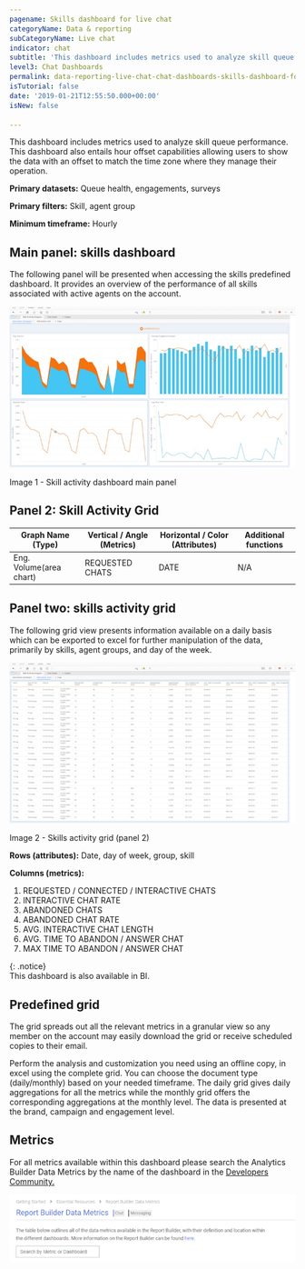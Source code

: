 ```yaml
---
pagename: Skills dashboard for live chat
categoryName: Data & reporting
subCategoryName: Live chat
indicator: chat
subtitle: 'This dashboard includes metrics used to analyze skill queue performance '
level3: Chat Dashboards
permalink: data-reporting-live-chat-chat-dashboards-skills-dashboard-for-live-chat.html
isTutorial: false
date: '2019-01-21T12:55:50.000+00:00'
isNew: false

---
```

This dashboard includes metrics used to analyze skill queue performance. This dashboard also entails hour offset capabilities allowing users to show the data with an offset to match the time zone where they manage their operation.

**Primary datasets:** Queue health, engagements, surveys

**Primary filters:** Skill, agent group

**Minimum timeframe:** Hourly

## Main panel: skills dashboard

The following panel will be presented when accessing the skills predefined dashboard. It provides an overview of the performance of all skills associated with active agents on the account.

![](/img/Skill-Activity-Dashboard.jpg)

Image 1 - Skill activity dashboard main panel

## Panel 2: Skill Activity Grid

| Graph Name (Type) | Vertical / Angle (Metrics) | Horizontal / Color (Attributes) | Additional functions |
| --- | --- | --- | --- |
| Eng. Volume(area chart) | REQUESTED CHATS | DATE | N/A |

## Panel two: skills activity grid

The following grid view presents information available on a daily basis which can be exported to excel for further manipulation of the data, primarily by skills, agent groups, and day of the week.

![](/img/Skill-Activity-Grid.jpg)

Image 2 - Skills activity grid (panel 2)

**Rows (attributes):** Date, day of week, group, skill

**Columns (metrics):**

1. REQUESTED / CONNECTED / INTERACTIVE CHATS
2. INTERACTIVE CHAT RATE
3. ABANDONED CHATS
4. ABANDONED CHAT RATE
5. AVG. INTERACTIVE CHAT LENGTH
6. AVG. TIME TO ABANDON / ANSWER CHAT
7. MAX TIME TO ABANDON / ANSWER CHAT

{: .notice}  
This dashboard is also available in BI.

## Predefined grid

The grid spreads out all the relevant metrics in a granular view so any member on the account may easily download the grid or receive scheduled copies to their email.

Perform the analysis and customization you need using an offline copy, in excel using the complete grid. You can choose the document type (daily/monthly) based on your needed timeframe. The daily grid gives daily aggregations for all the metrics while the monthly grid offers the corresponding aggregations at the monthly level. The data is presented at the brand, campaign and engagement level.

## Metrics

For all metrics available within this dashboard please search the Analytics Builder Data Metrics by the name of the dashboard in the [Developers Community.](https://developers.liveperson.com/essential-resources-report-builder-data-metrics.html#documenttitlecontainer)

![](/img/General-Data-metrics-table.png)
